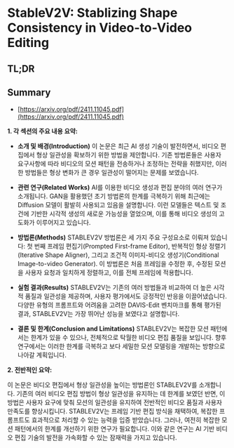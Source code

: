 # StableV2V: Stablizing Shape Consistency in Video-to-Video Editing
## TL;DR
## Summary
- [https://arxiv.org/pdf/2411.11045.pdf](https://arxiv.org/pdf/2411.11045.pdf)

**1. 각 섹션의 주요 내용 요약:**

- **소개 및 배경(Introduction)**
  이 논문은 최근 AI 생성 기술이 발전하면서, 비디오 편집에서 형상 일관성을 확보하기 위한 방법을 제안합니다. 기존 방법론들은 사용자 요구사항에 따라 비디오의 모션 패턴을 전송하거나 조정하는 전략을 취했지만, 이러한 방법들은 형상 변화가 큰 경우 일관성이 떨어지는 문제를 보였습니다.

- **관련 연구(Related Works)**
  AI를 이용한 비디오 생성과 편집 분야의 여러 연구가 소개됩니다. GAN을 활용했던 초기 방법론의 한계를 극복하기 위해 최근에는 Diffusion 모델이 활발히 사용되고 있음을 설명합니다. 이런 모델들은 텍스트 및 조건에 기반한 시각적 생성의 새로운 가능성을 열었으며, 이를 통해 비디오 생성의 고도화가 이루어지고 있습니다.

- **방법론(Methods)**
  STABLEV2V 방법론은 세 가지 주요 구성요소로 이뤄져 있습니다: 첫 번째 프레임 편집기(Prompted First-frame Editor), 반복적인 형상 정렬기(Iterative Shape Aligner), 그리고 조건적 이미지-비디오 생성기(Conditional Image-to-video Generator). 이 방법론은 처음 프레임을 수정한 후, 수정된 모션을 사용자 요청과 일치하게 정렬하고, 이를 전체 프레임에 적용합니다.

- **실험 결과(Results)**
  STABLEV2V는 기존의 여러 방법들과 비교하여 더 높은 시각적 품질과 일관성을 제공하며, 사용자 평가에서도 긍정적인 반응을 이끌어냈습니다. 다양한 유형의 프롬프트와 어려움을 고려한 DAVIS-Edit 벤치마크를 통해 평가된 결과, STABLEV2V는 가장 뛰어난 성능을 보였다고 설명합니다.

- **결론 및 한계(Conclusion and Limitations)**
  STABLEV2V는 복잡한 모션 패턴에서는 한계가 있을 수 있으나, 전체적으로 탁월한 비디오 편집 품질을 보입니다. 향후 연구에서는 이러한 한계를 극복하고 보다 세밀한 모션 모델링을 개발하는 방향으로 나아갈 계획입니다.

**2. 전반적인 요약:**

이 논문은 비디오 편집에서 형상 일관성을 높이는 방법론인 STABLEV2V를 소개합니다. 기존의 여러 비디오 편집 방법이 형상 일관성을 유지하는 데 한계를 보였던 반면, 이 방법은 사용자 요구에 맞춰 모션의 일관성을 유지하여 전반적인 비디오 품질과 사용자 만족도를 향상시킵니다. STABLEV2V는 프레임 기반 편집 방식을 채택하여, 복잡한 프롬프트도 효과적으로 처리할 수 있는 능력을 입증 받았습니다. 그러나, 여전히 복잡한 모션 패턴에서의 한계를 개선하기 위한 연구가 필요합니다. 이와 같은 연구는 AI 기반 비디오 편집 기술의 발전을 가속화할 수 있는 잠재력을 가지고 있습니다.